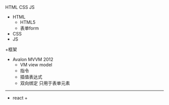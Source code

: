 HTML CSS JS

+ HTML
	+ HTML5
	+ 表单form
+ CSS
+ JS

+框架

+ Avalon MVVM 2012
	+ VM  view model
	+ 指令
	+ 插值表达式
	+ 双向绑定 只用于表单元素

---

+ react
	+ 	